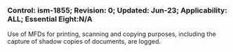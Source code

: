 ### Control: ism-1855; Revision: 0; Updated: Jun-23; Applicability: ALL; Essential Eight:N/A
<p>Use of MFDs for printing, scanning and copying purposes, including the capture of shadow copies of documents, are logged.</p>
